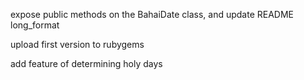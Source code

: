 expose public methods on the BahaiDate class, and update README
  long_format

upload first version to rubygems

add feature of determining holy days
